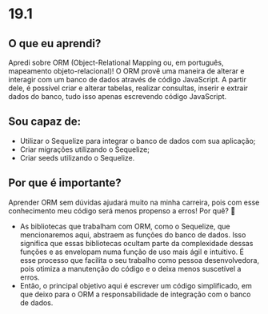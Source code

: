 # 19.1

## O que eu aprendi?
Apredi sobre ORM (Object-Relational Mapping ou, em português, mapeamento objeto-relacional)! O ORM provê uma maneira de alterar e interagir com um banco de dados através de código JavaScript. A partir dele, é possível criar e alterar tabelas, realizar consultas, inserir e extrair dados do banco, tudo isso apenas escrevendo código JavaScript.

## Sou capaz de:
* Utilizar o Sequelize para integrar o banco de dados com sua aplicação; 
* Criar migrações utilizando o Sequelize;
* Criar seeds utilizando o Sequelize.

## Por que é importante?
Aprender ORM sem dúvidas ajudará muito na minha carreira, pois com esse conhecimento meu código será menos propenso a erros! Por quê? 🤔
* As bibliotecas que trabalham com ORM, como o Sequelize, que mencionaremos aqui, abstraem as funções do banco de dados. Isso significa que essas bibliotecas ocultam parte da complexidade dessas funções e as envelopam numa função de uso mais ágil e intuitivo. É esse processo que facilita o seu trabalho como pessoa desenvolvedora, pois otimiza a manutenção do código e o deixa menos suscetível a erros.
* Então, o principal objetivo aqui é escrever um código simplificado, em que deixo para o ORM a responsabilidade de integração com o banco de dados.
